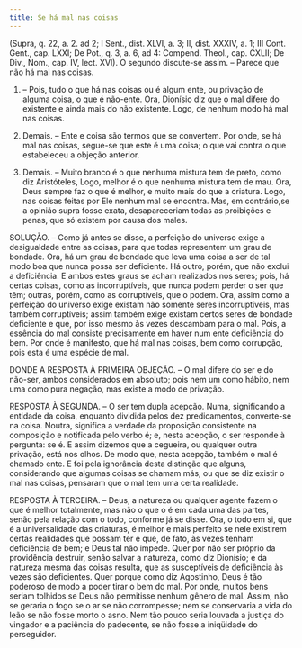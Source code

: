 ```yaml
---
title: Se há mal nas coisas
---
```


(Supra, q. 22, a. 2. ad 2; I Sent., dist. XLVI, a. 3; II, dist. XXXIV, a. 1; III Cont. Gent., cap. LXXI; De Pot., q. 3, a. 6, ad 4: Compend. Theol., cap. CXLII; De Div., Nom., cap. IV, lect. XVI).
  O segundo discute-se assim. – Parece que não há mal nas coisas.  

1. – Pois, tudo o que há nas coisas ou é algum ente, ou privação de alguma coisa, o que é não-ente. Ora, Dionísio diz que o mal difere do existente e ainda mais do não existente. Logo, de nenhum modo há mal nas coisas.  

2. Demais. – Ente e coisa são termos que se convertem. Por onde, se há mal nas coisas, segue-se que este é uma coisa; o que vai contra o que estabeleceu a objeção anterior. 

3. Demais. – Muito branco é o que nenhuma mistura tem de preto, como diz Aristóteles, Logo, melhor é o que nenhuma mistura tem de mau. Ora, Deus sempre faz o que é melhor, e muito mais do que a criatura. Logo, nas coisas feitas por Ele nenhum mal se encontra.  Mas, em contrário,se a opinião supra fosse exata, desapareceriam todas as proibições e penas, que só existem por causa dos males.  

SOLUÇÃO. – Como já antes se disse, a perfeição do universo exige a desigualdade entre as coisas, para que todas representem um grau de bondade. Ora, há um grau de bondade que leva uma coisa a ser de tal modo boa que nunca possa ser deficiente. Há outro, porém, que não exclui a deficiência. E ambos estes graus se acham realizados nos seres; pois, há certas coisas, como as incorruptíveis, que nunca podem perder o ser que têm; outras, porém, como as corruptíveis, que o podem. Ora, assim como a perfeição do universo exige existam não somente seres incorruptíveis, mas também corruptíveis; assim também exige existam certos seres de bondade deficiente e que, por isso mesmo às vezes descambam para o mal. Pois, a essência do mal consiste precisamente em haver num ente deficiência do bem. Por onde é manifesto, que há mal nas coisas, bem como corrupção, pois esta é uma espécie de mal.  

DONDE A RESPOSTA À PRIMEIRA OBJEÇÃO. – O mal difere do ser e do não-ser, ambos considerados em absoluto; pois nem um como hábito, nem uma como pura negação, mas existe a modo de privação.  

RESPOSTA À SEGUNDA. – O ser tem dupla acepção. Numa, significando a entidade da coisa, enquanto dividida pelos dez predicamentos, converte-se na coisa. Noutra, significa a verdade da proposição consistente na composição e notificada pelo verbo é; e, nesta acepção, o ser responde à pergunta: se é. E assim dizemos que a cegueira, ou qualquer outra privação, está nos olhos. De modo que, nesta acepção, também o mal é chamado ente. E foi pela ignorância desta distinção que alguns, considerando que algumas coisas se chamam más, ou que se diz existir o mal nas coisas, pensaram que o mal tem uma certa realidade.  

RESPOSTA À TERCEIRA. – Deus, a natureza ou qualquer agente fazem o que é melhor totalmente, mas não o que o é em cada uma das partes, senão pela relação com o todo, conforme já se disse. Ora, o todo em si, que é a universalidade das criaturas, é melhor e mais perfeito se nele existirem certas realidades que possam ter e que, de fato, às vezes tenham deficiência de bem; e Deus tal não impede. Quer por não ser próprio da providência destruir, senão salvar a natureza, como diz Dionísio; e da natureza mesma das coisas resulta, que as susceptíveis de deficiência às vezes são deficientes. Quer porque como diz Agostinho, Deus é tão poderoso de modo a poder tirar o bem do mal. Por onde, muitos bens seriam tolhidos se Deus não permitisse nenhum gênero de mal. Assim, não se geraria o fogo se o ar se não corrompesse; nem se conservaria a vida do leão se não fosse morto o asno. Nem tão pouco seria louvada a justiça do vingador e a paciência do padecente, se não fosse a iniqüidade do perseguidor.